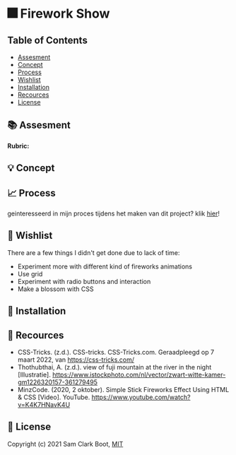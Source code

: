 # :fireworks: Firework Show 

## Table of Contents 
* [Assesment](https://github.com/samclarkb/Fireworks-show#books-assessment)
* [Concept](https://github.com/samclarkb/Fireworks-show#bulb-concept)
* [Process](https://github.com/samclarkb/Fireworks-show#chart_with_upwards_trend-process)
* [Wishlist](https://github.com/samclarkb/Fireworks-show#memo-wishlist)
* [Installation](https://github.com/samclarkb/Fireworks-show#wrench-installation)
* [Recources](https://github.com/samclarkb/Fireworks-show#mag_right-recources)
* [License](https://github.com/samclarkb/Fireworks-show#bookmark-license)

## :books: Assesment 


**Rubric:** 


## :bulb: Concept

## :chart_with_upwards_trend: Process

geinteresseerd in mijn proces tijdens het maken van dit project? klik [hier](https://github.com/samclarkb/Fireworks-show/wiki/Proces)!

## :memo: Wishlist
There are a few things I didn't get done due to lack of time:
* Experiment more with different kind of fireworks animations 
* Use grid
* Experiment with radio buttons and interaction
* Make a blossom with CSS

## :wrench: Installation



## :mag_right: Recources 
- CSS-Tricks. (z.d.). CSS-tricks. CSS-Tricks.com. Geraadpleegd op 7 maart 2022, van https://css-tricks.com/
- Thothubthai, A. (z.d.). view of fuji mountain at the river in the night [Illustratie]. https://www.istockphoto.com/nl/vector/zwart-witte-kamer-gm1226320157-361279495
- MinzCode. (2020, 2 oktober). Simple Stick Fireworks Effect Using HTML & CSS [Video]. YouTube. https://www.youtube.com/watch?v=K4K7HNavK4U

## :bookmark: License 
Copyright (c) 2021 Sam Clark Boot, [MIT](https://github.com/samclarkb/Fireworks-show/blob/main/LICENSE)



